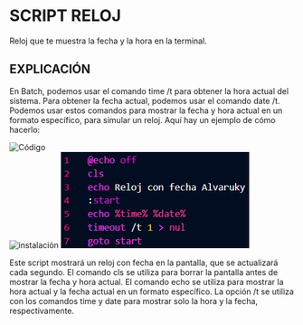 # SCRIPT RELOJ
Reloj que te muestra la fecha y la hora en la terminal.  

## EXPLICACIÓN  
En Batch, podemos usar el comando time /t para obtener la hora actual del sistema. Para obtener la fecha actual, podemos usar el comando date /t. Podemos usar estos comandos para mostrar la fecha y hora actual en un formato específico, para simular un reloj. Aquí hay un ejemplo de cómo hacerlo:  

![Código](https://github.com/Alvaruky/Reloj/assets/img/1.JPG)  
![instalación](https://github.com/FranciscoMontillaSeco/Proyecto-01---MySQL/blob/main/Imagenes/Mariadb/0.png)
![Codigo](https://github.com/Alvaruky/Reloj/blob/main/assets/img/1.jpg)

Este script mostrará un reloj con fecha en la pantalla, que se actualizará cada segundo. El comando cls se utiliza para borrar la pantalla antes de mostrar la fecha y hora actual. El comando echo se utiliza para mostrar la hora actual y la fecha actual en un formato específico. La opción /t se utiliza con los comandos time y date para mostrar solo la hora y la fecha, respectivamente.
